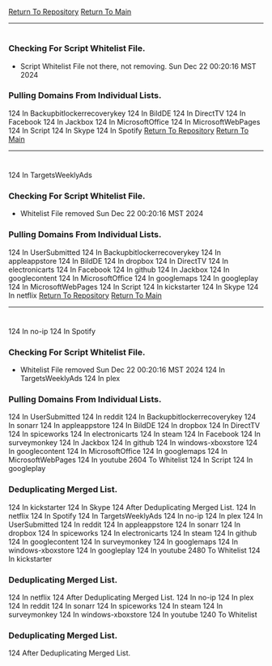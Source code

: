 [Return To Repository](https://github.com/DigitalWarrior/piholeparser/)
[Return To Main](https://github.com/DigitalWarrior/piholeparser/blob/master/RecentRunLogs/Mainlog.md)
____________________________________
# 
### Checking For Script Whitelist File.
* Script Whitelist File not there, not removing. Sun Dec 22 00:20:16 MST 2024
### Pulling Domains From Individual Lists.
124 In Backupbitlockerrecoverykey
124 In BildDE
124 In DirectTV
124 In Facebook
124 In Jackbox
124 In MicrosoftOffice
124 In MicrosoftWebPages
124 In Script
124 In Skype
124 In Spotify
[Return To Repository](https://github.com/DigitalWarrior/piholeparser/)
[Return To Main](https://github.com/DigitalWarrior/piholeparser/blob/master/RecentRunLogs/Mainlog.md)
____________________________________
# 
124 In TargetsWeeklyAds
### Checking For Script Whitelist File.
* Whitelist File removed Sun Dec 22 00:20:16 MST 2024
### Pulling Domains From Individual Lists.
124 In UserSubmitted
124 In Backupbitlockerrecoverykey
124 In appleappstore
124 In BildDE
124 In dropbox
124 In DirectTV
124 In electronicarts
124 In Facebook
124 In github
124 In Jackbox
124 In googlecontent
124 In MicrosoftOffice
124 In googlemaps
124 In googleplay
124 In MicrosoftWebPages
124 In Script
124 In kickstarter
124 In Skype
124 In netflix
[Return To Repository](https://github.com/DigitalWarrior/piholeparser/)
[Return To Main](https://github.com/DigitalWarrior/piholeparser/blob/master/RecentRunLogs/Mainlog.md)
____________________________________
# 
124 In no-ip
124 In Spotify
### Checking For Script Whitelist File.
* Whitelist File removed Sun Dec 22 00:20:16 MST 2024
124 In TargetsWeeklyAds
124 In plex
### Pulling Domains From Individual Lists.
124 In UserSubmitted
124 In reddit
124 In Backupbitlockerrecoverykey
124 In sonarr
124 In appleappstore
124 In BildDE
124 In dropbox
124 In DirectTV
124 In spiceworks
124 In electronicarts
124 In steam
124 In Facebook
124 In surveymonkey
124 In Jackbox
124 In github
124 In windows-xboxstore
124 In googlecontent
124 In MicrosoftOffice
124 In googlemaps
124 In MicrosoftWebPages
124 In youtube
2604 To Whitelist
124 In Script
124 In googleplay
### Deduplicating Merged List.
124 In kickstarter
124 In Skype
124 After Deduplicating Merged List.
124 In netflix
124 In Spotify
124 In TargetsWeeklyAds
124 In no-ip
124 In plex
124 In UserSubmitted
124 In reddit
124 In appleappstore
124 In sonarr
124 In dropbox
124 In spiceworks
124 In electronicarts
124 In steam
124 In github
124 In googlecontent
124 In surveymonkey
124 In googlemaps
124 In windows-xboxstore
124 In googleplay
124 In youtube
2480 To Whitelist
124 In kickstarter
### Deduplicating Merged List.
124 In netflix
124 After Deduplicating Merged List.
124 In no-ip
124 In plex
124 In reddit
124 In sonarr
124 In spiceworks
124 In steam
124 In surveymonkey
124 In windows-xboxstore
124 In youtube
1240 To Whitelist
### Deduplicating Merged List.
124 After Deduplicating Merged List.
